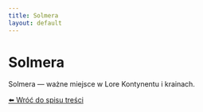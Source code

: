 ```yaml
---
title: Solmera
layout: default
---
```


# Solmera

Solmera — ważne miejsce w Lore Kontynentu i krainach.

[⬅️ Wróć do spisu treści](index.md)
